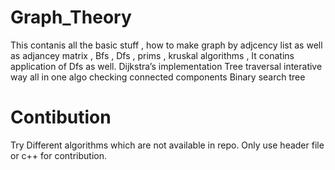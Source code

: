 # Graph_Theory
This contanis all the basic stuff , how to make graph by adjcency list as well as adjancey matrix , Bfs , Dfs , prims , kruskal algorithms ,
It conatins application of Dfs as well.
Dijkstra’s  implementation
Tree traversal interative way all in one algo
checking connected components
Binary search tree

# Contibution
Try Different algorithms which are not available in repo.
Only use header file or c++ for contribution.
